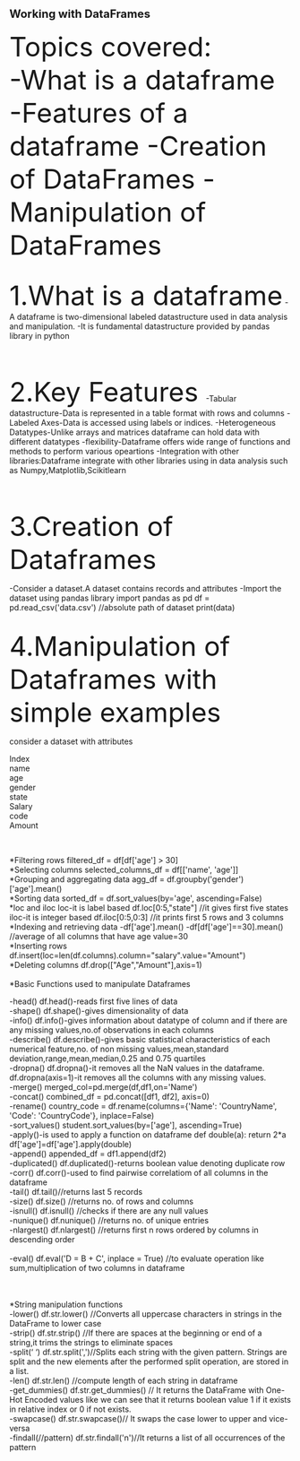 <span style="font-size: 20px; font-weight: bold;">Working with DataFrames</span>
</br>
</br>
<font size="16">Topics covered:</font>
</br>
<font size="14">
-What is a dataframe 
-Features of a dataframe
-Creation of DataFrames
-Manipulation of DataFrames
</font>
</br>
</br>

<font size="14">1.What is a dataframe</font>
-A dataframe is two-dimensional labeled datastructure used in data analysis and manipulation.
-It is fundamental datastructure provided by pandas library in python 

</br>
</br>

<font size="14">2.Key Features </font>
-Tabular datastructure-Data is represented in a table format with rows and columns
-Labeled Axes-Data is accessed using labels or indices.
-Heterogeneous Datatypes-Unlike arrays and matrices dataframe can hold data with different datatypes
-flexibility-Dataframe offers wide range of functions and methods to perform various opeartions
-Integration with other libraries:Dataframe integrate with other libraries using in data analysis such as Numpy,Matplotlib,Scikitlearn

</br>
</br>

<font size="14">3.Creation of Dataframes</font>

-Consider a dataset.A dataset contains records and attributes
-Import the dataset using pandas library
		import pandas as pd
		df = pd.read_csv('data.csv')  //absolute path of dataset
		print(data)
</br>
</br>


<font size="14">4.Manipulation of Dataframes with simple examples</font>

consider a dataset with attributes </br> 

Index  </br>name </br> age </br> gender</br>  state    </br>     Salary </br>  code </br>   Amount</br>

</br>

*Filtering rows
    filtered_df = df[df['age'] > 30]
<br>
*Selecting columns
    selected_columns_df = df[['name', 'age']]
<br>
*Grouping and aggregating data
    agg_df = df.groupby('gender')['age'].mean()
<br>
*Sorting data
    sorted_df = df.sort_values(by='age', ascending=False)
<br>
*loc and iloc
  loc-it is label based
    df.loc[0:5,"state"] //it gives first five states 
  iloc-it is integer based
    df.iloc[0:5,0:3]    //it prints first 5 rows and 3 columns 
<br>
*Indexing and retrieving data 
   -df['age'].mean()
   -df[df['age']==30].mean() //average of all columns that have age value=30
<br>
*Inserting rows
   df.insert(loc=len(df.columns).column="salary".value="Amount")
<br>
*Deleting columns
   df.drop(["Age","Amount"],axis=1) 
<br>
<br>
*Basic Functions used to manipulate Dataframes
</br>

-head()
   df.head()-reads first five lines of data
</br>
-shape()
   df.shape()-gives dimensionality of data
</br>
-info()
   df.info()-gives information about datatype of column and if there are any missing values,no.of observations in each columns
</br>
-describe()
   df.describe()-gives basic statistical characteristics of each numerical feature,no. of non missing values,mean,standard deviation,range,mean,median,0.25 and 0.75 quartiles 
</br>
-dropna()
   df.dropna()-it removes all the NaN values in the dataframe.
   df.dropna(axis=1)-it removes all the columns with any missing values.
</br>
-merge()
   merged_col=pd.merge(df,df1,on='Name')
</br>
-concat()
   combined_df = pd.concat([df1, df2], axis=0)
</br>
-rename()
   country_code = df.rename(columns={'Name': 'CountryName',
                                  'Code': 'CountryCode'},
                         inplace=False)
</br>
-sort_values()
	student.sort_values(by=['age'], ascending=True)
</br>
-apply()-is used to apply a function on dataframe 
    def double(a):
    	return 2*a  
    df['age']=df['age'].apply(double)
</br>
-append()
    appended_df = df1.append(df2)
</br>
-duplicated()
    df.duplicated()-returns boolean value denoting duplicate row
</br>
-corr()
    df.corr()-used to find pairwise correlatiom of all columns in the dataframe
</br>
-tail()
    df.tail()//returns last 5 records
</br>
-size()
    df.size() //returns no. of rows and columns 
</br>
-isnull()
     df.isnull() //checks if there are any null values
</br>
-nunique()
	df.nunique() //returns no. of unique entries
</br>
-nlargest()
	df.nlargest() //returns first n rows ordered by columns in descending order  
<br>
-eval()
    df.eval('D = B + C', inplace = True)  //to evaluate operation like sum,multiplication of two columns in dataframe 

</br>
</br>
*String manipulation functions
</br>
-lower()
    df.str.lower() //Converts all uppercase characters in strings in the DataFrame to lower case 
</br>
-strip()
    df.str.strip() //If there are spaces at the beginning or end of a string,it trims the strings to eliminate spaces
</br>
-split(‘ ‘)
	df.str.split(',')//Splits each string with the given pattern. Strings are split and the new elements after the performed split operation, are stored in a list.
</br>
-len()
    df.str.len() //compute length of each string in dataframe  
</br>
-get_dummies()
    df.str.get_dummies() // It returns the DataFrame with One-Hot Encoded values like we can see that it returns boolean value 1 if it exists in relative index or 0 if not exists.
</br>
-swapcase()
    df.str.swapcase()// It swaps the case lower to upper and vice-versa
</br>
-findall(//pattern)
    df.str.findall('n')//It returns a list of all occurrences of the pattern
</br>
